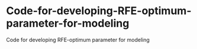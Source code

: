# Code-for-developing-RFE-optimum-parameter-for-modeling
Code for developing RFE-optimum parameter for modeling
